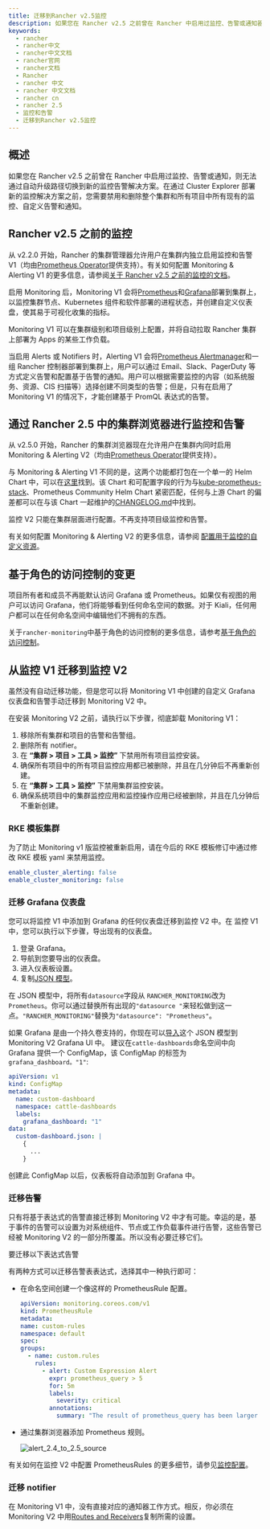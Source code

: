 ```yaml
---
title: 迁移到Rancher v2.5监控
description: 如果您在 Rancher v2.5 之前曾在 Rancher 中启用过监控、告警或通知器，则没有自动升级路径来切换到新的监控/告警解决方案。在通过 Cluster Explore 部署新的监控解决方案之前，您需要禁用和删除整个集群和所有项目中所有现有的自定义告警、通知器和监控安装。
keywords:
  - rancher
  - rancher中文
  - rancher中文文档
  - rancher官网
  - rancher文档
  - Rancher
  - rancher 中文
  - rancher 中文文档
  - rancher cn
  - rancher 2.5
  - 监控和告警
  - 迁移到Rancher v2.5监控
---
```


## 概述

如果您在 Rancher v2.5 之前曾在 Rancher 中启用过监控、告警或通知，则无法通过自动升级路径切换到新的监控告警解决方案。在通过 Cluster Explorer 部署新的监控解决方案之前，您需要禁用和删除整个集群和所有项目中所有现有的监控、自定义告警和通知。

## Rancher v2.5 之前的监控

从 v2.2.0 开始，Rancher 的集群管理器允许用户在集群内独立启用监控和告警 V1（均由[Prometheus Operator](https://github.com/prometheus-operator/prometheus-operator)提供支持）。有关如何配置 Monitoring & Alerting V1 的更多信息，请参阅[关于 Rancher v2.5 之前的监控的文档](/docs/rancher2.5/monitoring-alerting/_index)。

启用 Monitoring 后，Monitoring V1 会将[Prometheus](https://prometheus.io/)和[Grafana](https://grafana.com/docs/grafana/latest/getting-started/)部署到集群上，以监控集群节点、Kubernetes 组件和软件部署的进程状态，并创建自定义仪表盘，使其易于可视化收集的指标。

Monitoring V1 可以在集群级别和项目级别上配置，并将自动拉取 Rancher 集群上部署为 Apps 的某些工作负载。

当启用 Alerts 或 Notifiers 时，Alerting V1 会将[Prometheus Alertmanager](https://prometheus.io/docs/alerting/latest/alertmanager/)和一组 Rancher 控制器部署到集群上，用户可以通过 Email、Slack、PagerDuty 等方式定义告警和配置基于告警的通知。用户可以根据需要监控的内容（如系统服务、资源、CIS 扫描等）选择创建不同类型的告警；但是，只有在启用了 Monitoring V1 的情况下，才能创建基于 PromQL 表达式的告警。

## 通过 Rancher 2.5 中的集群浏览器进行监控和告警

从 v2.5.0 开始，Rancher 的集群浏览器现在允许用户在集群内同时启用 Monitoring & Alerting V2（均由[Prometheus Operator](https://github.com/prometheus-operator/prometheus-operator)提供支持）。

与 Monitoring & Alerting V1 不同的是，这两个功能都打包在一个单一的 Helm Chart 中，可以在[这里](https://github.com/rancher/charts/blob/main/charts/rancher-monitoring)找到。该 Chart 和可配置字段的行为与[kube-prometheus-stack](https://github.com/prometheus-community/helm-charts/tree/main/charts/kube-prometheus-stack)、Prometheus Community Helm Chart 紧密匹配，任何与上游 Chart 的偏差都可以在与该 Chart 一起维护的[CHANGELOG.md](https://github.com/rancher/charts/blob/main/charts/rancher-monitoring/CHANGELOG.md)中找到。

监控 V2 只能在集群层面进行配置。不再支持项目级监控和告警。

有关如何配置 Monitoring & Alerting V2 的更多信息，请参阅 [配置用于监控的自定义资源](/docs/rancher2.5/monitoring-alerting/configuration/_index)。

## 基于角色的访问控制的变更

项目所有者和成员不再能默认访问 Grafana 或 Prometheus。如果仅有视图的用户可以访问 Grafana，他们将能够看到任何命名空间的数据。对于 Kiali，任何用户都可以在任何命名空间中编辑他们不拥有的东西。

关于`rancher-monitoring`中基于角色的访问控制的更多信息，请参考[基于角色的访问控制](/docs/rancher2.5/monitoring-alerting/rbac/_index)。

## 从监控 V1 迁移到监控 V2

虽然没有自动迁移功能，但是您可以将 Monitoring V1 中创建的自定义 Grafana 仪表盘和告警手动迁移到 Monitoring V2 中。

在安装 Monitoring V2 之前，请执行以下步骤，彻底卸载 Monitoring V1：

1. 移除所有集群和项目的告警和告警组。
1. 删除所有 notifier。
1. 在 **“集群 > 项目 > 工具 > 监控”** 下禁用所有项目监控安装。
1. 确保所有项目中的所有项目监控应用都已被删除，并且在几分钟后不再重新创建。
1. 在 **“集群 > 工具 > 监控”** 下禁用集群监控安装。
1. 确保系统项目中的集群监控应用和监控操作应用已经被删除，并且在几分钟后不重新创建。

### RKE 模板集群

为了防止 Monitoring v1 版监控被重新启用，请在今后的 RKE 模板修订中通过修改 RKE 模板 yaml 来禁用监控。

```yaml
enable_cluster_alerting: false
enable_cluster_monitoring: false
```

### 迁移 Grafana 仪表盘

您可以将监控 V1 中添加到 Grafana 的任何仪表盘迁移到监控 V2 中。在 监控 V1 中，您可以执行以下步骤，导出现有的仪表盘。

1. 登录 Grafana。
1. 导航到您要导出的仪表盘。
1. 进入仪表板设置。
1. 复制[JSON 模型](https://grafana.com/docs/grafana/latest/dashboards/json-model/)。

在 JSON 模型中，将所有`datasource`字段从 `RANCHER_MONITORING`改为`Prometheus`。你可以通过替换所有出现的`"datasource "`来轻松做到这一点。`"RANCHER_MONITORING"`替换为`"datasource": "Prometheus"`。

如果 Grafana 是由一个持久卷支持的，你现在可以[导入](https://grafana.com/docs/grafana/latest/dashboards/export-import/)这个 JSON 模型到 Monitoring V2 Grafana UI 中。
建议在`cattle-dashboards`命名空间中向 Grafana 提供一个 ConfigMap，该 ConfigMap 的标签为`grafana_dashboard。"1"`:

```yaml
apiVersion: v1
kind: ConfigMap
metadata:
  name: custom-dashboard
  namespace: cattle-dashboards
  labels:
    grafana_dashboard: "1"
data:
  custom-dashboard.json: |
    { 
      ... 
    }
```

创建此 ConfigMap 以后，仪表板将自动添加到 Grafana 中。

### 迁移告警

只有将基于表达式的告警直接迁移到 Monitoring V2 中才有可能。幸运的是，基于事件的告警可以设置为对系统组件、节点或工作负载事件进行告警，这些告警已经被 Monitoring V2 的一部分所覆盖。所以没有必要迁移它们。

要迁移以下表达式告警

有两种方式可以迁移告警表表达式，选择其中一种执行即可：

- 在命名空间创建一个像这样的 PrometheusRule 配置。

  ```yaml
  apiVersion: monitoring.coreos.com/v1
  kind: PrometheusRule
  metadata:
  name: custom-rules
  namespace: default
  spec:
  groups:
    - name: custom.rules
      rules:
        - alert: Custom Expression Alert
          expr: prometheus_query > 5
          for: 5m
          labels:
            severity: critical
          annotations:
            summary: "The result of prometheus_query has been larger than 5 for 5m. Current value {{ $value }}"
  ```

- 通过集群浏览器添加 Prometheus 规则。

  ![alert_2.4_to_2.5_source](/img/rancher/monitoring/migration/alert_2.4_to_2.5_source.png)

有关如何在监控 V2 中配置 PrometheusRules 的更多细节，请参见[监控配置](/docs/rancher2.5/monitoring-alerting/configuration/_index)。

### 迁移 notifier

在 Monitoring V1 中，没有直接对应的通知器工作方式。相反，你必须在 Monitoring V2 中用[Routes and Receivers](/docs/rancher2.5/monitoring-alerting/configuration/_index#配置-Alertmanager-Config)复制所需的设置。
